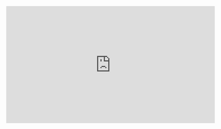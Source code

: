 <html lang="en">
  <head>
  <title>Hello world</title>
  <link rel="stylesheet" href="styles.css"> 
  </head>
  <body>
<iframe class="back" width="560" height="315" src="https://www.youtube.com/embed/PlFo3GRaLhM?si=6TjpLxYNVccXMFi2&autoplay=1" frameborder="0" allow="accelerometer; autoplay; clipboard-write; encrypted-media; gyroscope; picture-in-picture; web-share" referrerpolicy="strict-origin-when-cross-origin"  autoplay="1" allowfullscreen>
</iframe>
  </body>
</html>





